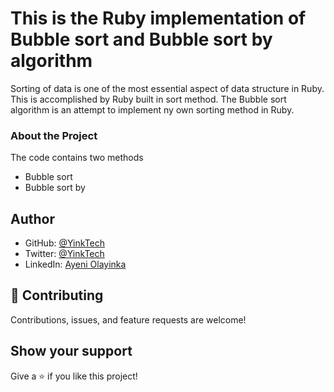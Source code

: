 # This is the Ruby implementation of Bubble sort and Bubble sort by algorithm

Sorting of data is one of the most essential aspect of data structure in Ruby. This is accomplished by Ruby built in sort method. The Bubble sort algorithm is an attempt to implement ny own sorting method in Ruby.


### About the Project
The code contains two methods
* Bubble sort
* Bubble sort by
  



## Author

* GitHub: [@YinkTech](https://github.com/YinkTech)
* Twitter: [@YinkTech](https://twitter.com/YinkTech)
* LinkedIn: [Ayeni Olayinka](https://www.linkedin.com/in/ayeni-olayinka-726181134/)


## 🤝 Contributing

Contributions, issues, and feature requests are welcome!

## Show your support

Give a ⭐️ if you like this project!